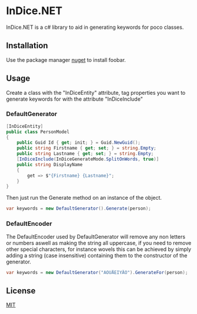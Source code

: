 # InDice.NET

InDice.NET is a c# library to aid in generating keywords for poco classes.

## Installation

Use the package manager [nuget](https://www.nuget.org/packages/InDice.NET/) to install foobar.

## Usage

Create a class with the "InDiceEntity" attribute, tag properties you want to generate keywords for with the attribute "InDiceInclude"

### DefaultGenerator

```c#
[InDiceEntity]
public class PersonModel
{
    public Guid Id { get; init; } = Guid.NewGuid();
    public string Firstname { get; set; } = string.Empty;
    public string Lastname { get; set; } = string.Empty;
    [InDiceInclude(InDiceGenerateMode.SplitOnWords, true)]
    public string DisplayName
    {
        get => $"{Firstname} {Lastname}";
    }
}
```
Then just run the Generate method on an instance of the object.

```c#
var keywords = new DefaultGenerator().Generate(person);
```
### DefaultEncoder

The DefaultEncoder used by DefaultGenerator will remove any non letters or numbers aswell as making the string all uppercase, if you need to remove other special characters, for instance wovels this can be achieved by simply adding a string (case insensitive) containing them to the constructor of the generator.

```c#
var keywords = new DefaultGenerator("AOUÅEIYÄÖ").GenerateFor(person);
```

## License

[MIT](https://choosealicense.com/licenses/mit/)
